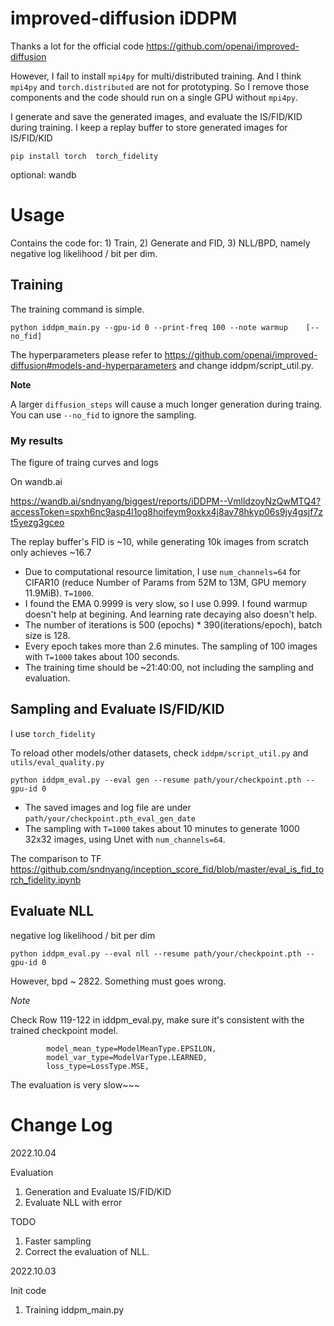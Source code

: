 # improved-diffusion iDDPM

Thanks a lot for the official code https://github.com/openai/improved-diffusion

However, I fail to install `mpi4py` for multi/distributed training. And I think `mpi4py` and `torch.distributed` are not for prototyping. So I remove those components and the code should run on a single GPU without `mpi4py`.

I generate and save the generated images, and evaluate the IS/FID/KID during training. I keep a replay buffer to store generated images for IS/FID/KID


```
pip install torch  torch_fidelity
```

optional: wandb

# Usage

Contains the code for: 1) Train, 2) Generate and FID, 3) NLL/BPD, namely negative log likelihood / bit per dim.

## Training

The training command is simple.

```
python iddpm_main.py --gpu-id 0 --print-freq 100 --note warmup    [--no_fid]
```

The hyperparameters please refer to https://github.com/openai/improved-diffusion#models-and-hyperparameters 
and change iddpm/script_util.py. 

**Note** 

A larger `diffusion_steps` will cause a much longer generation during traing.  You can use `--no_fid` to ignore the sampling.


### My results

The figure of traing curves and logs

On wandb.ai

https://wandb.ai/sndnyang/biggest/reports/iDDPM--VmlldzoyNzQwMTQ4?accessToken=spxh6nc9asp4l1og8hoifeym9oxkx4j8av78hkyp06s9jy4gsjf7zt5yezg3gceo

The replay buffer's FID is ~10, while  generating 10k images from scratch only achieves ~16.7

- Due to computational resource limitation, I use `num_channels=64` for CIFAR10 (reduce Number of Params from 52M to 13M, GPU memory 11.9MiB). `T=1000`.
- I found the EMA 0.9999 is very slow, so I use 0.999.  I found warmup doesn't help at begining. And learning rate decaying also doesn't help.
- The number of iterations is 500 (epochs) * 390(iterations/epoch), batch size is 128. 
- Every epoch takes more than 2.6 minutes. The sampling of 100 images with `T=1000` takes about 100 seconds.
- The training time should be ~21:40:00, not including the sampling and evaluation.



## Sampling and Evaluate IS/FID/KID

I use ```torch_fidelity``` 

To reload other models/other datasets, check `iddpm/script_util.py` and `utils/eval_quality.py`

```
python iddpm_eval.py --eval gen --resume path/your/checkpoint.pth --gpu-id 0
```

- The saved images and log file are under `path/your/checkpoint.pth_eval_gen_date`
- The sampling with `T=1000` takes about 10 minutes to generate 1000 32x32 images, using Unet with `num_channels=64`. 

The comparison to TF https://github.com/sndnyang/inception_score_fid/blob/master/eval_is_fid_torch_fidelity.ipynb 

## Evaluate NLL 

negative log likelihood / bit per dim

```
python iddpm_eval.py --eval nll --resume path/your/checkpoint.pth --gpu-id 0
```

However,  bpd ~ 2822.  Something must goes wrong.

*Note*

Check Row 119-122 in iddpm_eval.py, make sure it's consistent with the trained checkpoint model.
```
        model_mean_type=ModelMeanType.EPSILON,
        model_var_type=ModelVarType.LEARNED,
        loss_type=LossType.MSE,
```

The evaluation is very slow~~~

# Change Log


2022.10.04

Evaluation

1. Generation and Evaluate IS/FID/KID
2. Evaluate NLL with error

TODO

1. Faster sampling
2. Correct the evaluation of NLL.

2022.10.03

Init code

1. Training  iddpm_main.py